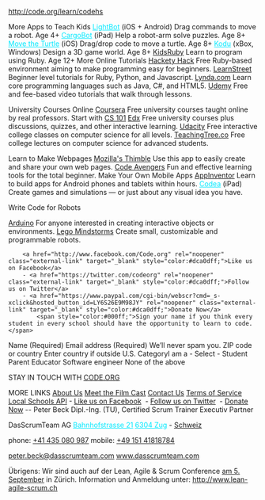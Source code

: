 <a href="http://code.org/learn/codehs" rel="noopener" class="external-link" target="_blank" style="color:#00e9ff;"><u>http://code.org/learn/codehs</u></a>

<span style="color:#000ff;">More Apps to Teach Kids</span>
<a href="http://light-bot.com/" rel="noopener" class="external-link" target="_blank" style="color:#00e9ff;">LightBot</a> <span style="color:#000ff;">(iOS + Android)</span>
<span style="color:#000ff;">Drag commands to move a robot. Age 4+</span>
<a href="http://twolivesleft.com/CargoBot/" rel="noopener" class="external-link" target="_blank" style="color:#00e9ff;">CargoBot</a> <span style="color:#000ff;">(iPad)</span>
<span style="color:#000ff;">Help a robot-arm solve puzzles. Age 8+</span>
<a href="http://movetheturtle.com/" rel="noopener" class="external-link" target="_blank" style="color:#00e9ff;">Move the Turtle</a> <span style="color:#000ff;">(iOS)</span>
<span style="color:#000ff;">Drag/drop code to move a turtle. Age 8+</span>
<a href="http://www.kodugamelab.com/" rel="noopener" class="external-link" target="_blank" style="color:#00e9ff;">Kodu</a> <span style="color:#000ff;">(xBox, Windows)</span>
<span style="color:#000ff;">Design a 3D game world. Age 8+</span>
<a href="http://www.kidsruby.com/" rel="noopener" class="external-link" target="_blank" style="color:#000ff;">KidsRuby</a>
<span style="color:#000ff;">Learn to program using Ruby. Age 12+</span>
<span style="color:#000ff;">More Online Tutorials</span>
<a href="http://www.hackety.com/" rel="noopener" class="external-link" target="_blank" style="color:#000ff;">Hackety Hack</a>
<span style="color:#000ff;">Free Ruby-based environment aiming to make programming easy for beginners.</span>
<a href="http://www.learnstreet.com/" rel="noopener" class="external-link" target="_blank" style="color:#000ff;">LearnStreet</a>
<span style="color:#000ff;">Beginner level tutorials for Ruby, Python, and Javascript.</span>
<a href="http://www.lynda.com/Developer-training-tutorials/50-0.html?utm_medium=ldc-partner&utm_source=SSPRC&utm_content=524&utm_campaign=CD14814&bid=524&aid=CD14814&opt=" rel="noopener" class="external-link" target="_blank" style="color:#000ff;">Lynda.com</a>
<span style="color:#000ff;">Learn core programming languages such as Java, C#, and HTML5.</span> 
<a href="https://www.udemy.com/courses/Technology" rel="noopener" class="external-link" target="_blank" style="color:#000ff;">Udemy</a>
<span style="color:#000ff;">Free and fee-based video tutorials that walk through lessons.</span> 

<span style="color:#000ff;">University Courses Online</span>
<a href="https://www.coursera.org/category/cs-programming" rel="noopener" class="external-link" target="_blank" style="color:#000ff;">Coursera</a>
<span style="color:#000ff;">Free university courses taught online by real professors. Start with</span> <a href="https://www.coursera.org/course/cs101" rel="noopener" class="external-link" target="_blank" style="color:#dca0dff;">CS 101</a>
<a href="https://www.edx.org/courses/" rel="noopener" class="external-link" target="_blank" style="color:#000ff;">Edx</a>
<span style="color:#000ff;">Free university courses plus discussions, quizzes, and other interactive learning.</span> 
<a href="https://www.udacity.com/course/cs101" rel="noopener" class="external-link" target="_blank" style="color:#000ff;">Udacity</a>
<span style="color:#000ff;">Free interactive college classes on computer science for all levels.</span> 
<a href="http://www.teachingtree.co/" rel="noopener" class="external-link" target="_blank" style="color:#000ff;">TeachingTree.co</a>
<span style="color:#000ff;">Free college lectures on computer science for advanced students.</span> 

<span style="color:#000ff;">Learn to Make Webpages</span>
<a href="https://webmaker.org/en-US/tools/#thimble" rel="noopener" class="external-link" target="_blank" style="color:#000ff;">Mozilla's Thimble</a>
<span style="color:#000ff;">Use this app to easily create and share your own web pages.</span>
<a href="http://www.codeavengers.com/" rel="noopener" class="external-link" target="_blank" style="color:#000ff;">Code Avengers</a>
<span style="color:#000ff;">Fun and effective learning tools for the total beginner.</span>
<span style="color:#000ff;">Make Your Own Mobile Apps</span>
<a href="http://www.appinventor.org/" rel="noopener" class="external-link" target="_blank" style="color:#000ff;">AppInventor</a>
<span style="color:#000ff;">Learn to build apps for Android phones and tablets within hours.</span>
<a href="http://twolivesleft.com/Codea/" rel="noopener" class="external-link" target="_blank" style="color:#00e9ff;">Codea</a> <span style="color:#000ff;">(iPad)</span>
<span style="color:#000ff;">Create games and simulations — or just about any visual idea you have.</span>


<span style="color:#000ff;">Write Code for Robots</span>

<a href="http://www.arduino.cc/" rel="noopener" class="external-link" target="_blank" style="color:#000ff;">Arduino</a>
<span style="color:#000ff;">For anyone interested in creating interactive objects or environments.</span>
<a href="http://mindstorms.lego.com/" rel="noopener" class="external-link" target="_blank" style="color:#000ff;">Lego Mindstorms</a>
<span style="color:#000ff;">Create small, customizable and programmable robots.</span> 


		<a href="http://www.facebook.com/Code.org" rel="noopener" class="external-link" target="_blank" style="color:#dca0dff;">Like us on Facebook</a> 
		- <a href="https://twitter.com/codeorg" rel="noopener" class="external-link" target="_blank" style="color:#dca0dff;">Follow us on Twitter</a> 
		- <a href="https://www.paypal.com/cgi-bin/webscr?cmd=_s-xclick&hosted_button_id=LY6S26E9M98JY" rel="noopener" class="external-link" target="_blank" style="color:#dca0dff;">Donate Now</a>
			<span style="color:#000ff;">Sign your name if you think every student in every school should have the opportunity to learn to code.</span>
<span style="color:#000ff;">Name</span>
<span style="color:#000ff;">(Required)</span>
<span style="color:#000ff;">Email address</span>
<span style="color:#000ff;">(Required)</span>
<span style="color:#000ff;">We’ll never spam you.</span>
<span style="color:#000ff;">ZIP code or country</span>
<span style="color:#000ff;">Enter country if outside U.S.</span>
<span style="color:#000ff;">CategoryI am a                                                                  - Select -                                                                 Student                                                                 Parent                                                                 Educator                                                                  Software engineer                                                                 None of the above</span>                                                             



<span style="color:#000ff;">STAY IN TOUCH WITH</span> <a href="http://code.org/" rel="noopener" class="external-link" target="_blank" style="color:#dca0dff;"><u>CODE.ORG</u></a>


<span style="color:#000ff;">MORE LINKS</span>
		<a href="http://code.org/about" rel="noopener" class="external-link" target="_blank" style="color:#dca0dff;">About Us</a>
		<a href="http://code.org/film-cast" rel="noopener" class="external-link" target="_blank" style="color:#dca0dff;">Meet the Film Cast</a>
		<a href="http://code.org/contact" rel="noopener" class="external-link" target="_blank" style="color:#dca0dff;">Contact Us</a>
		<a href="http://code.org/tos" rel="noopener" class="external-link" target="_blank" style="color:#dca0dff;">Terms of Service</a>
		<a href="http://code.org/learn/find-school/json" rel="noopener" class="external-link" target="_blank" style="color:#dca0dff;">Local Schools API</a>
		- <a href="http://www.facebook.com/Code.org" rel="noopener" class="external-link" target="_blank" style="color:#dca0dff;">Like us on Facebook</a> 
		- <a href="https://twitter.com/codeorg" rel="noopener" class="external-link" target="_blank" style="color:#dca0dff;">Follow us on Twitter</a> 
		- <a href="http://code.org/donate" rel="noopener" class="external-link" target="_blank" style="color:#dca0dff;">Donate Now</a>
<span style="color:#000ff;">--</span> 
<span style="color:#000ff;">Peter Beck</span>
<span style="color:#000ff;">Dipl.-Ing. (TU), Certified Scrum Trainer</span>
<span style="color:#000ff;">Executiv Partner</span>

<span style="color:#000ff;">DasScrumTeam AG</span>
<a href="x-apple-data-detectors://10" rel="noopener" class="external-link" target="_blank" style="color:#00e9ff;"><u>Bahnhofstrasse 21</u></a>
<a href="x-apple-data-detectors://10" rel="noopener" class="external-link" target="_blank" style="color:#00e9ff;"><u>6304 Zug</u></a> <span style="color:#000ff;">-</span> <a href="x-apple-data-detectors://10" rel="noopener" class="external-link" target="_blank" style="color:#dca0dff;"><u>Schweiz</u></a>

<span style="color:#000ff;">phone:</span>  <a href="tel:+41%20435%20080%20987" rel="noopener" class="external-link" target="_blank" style="color:#dca0dff;"><u>+41 435 080 987</u></a>
<span style="color:#000ff;">mobile:</span> <a href="tel:+49%20151%2041818784" rel="noopener" class="external-link" target="_blank" style="color:#dca0dff;"><u>+49 151 41818784</u></a>

<a href="mailto:peter.beck@dasscrumteam.com" rel="noopener" class="external-link" target="_blank" style="color:#00e9ff;"><u>peter.beck@dasscrumteam.com</u></a>
<a href="http://www.dasscrumteam.com/" rel="noopener" class="external-link" target="_blank" style="color:#00e9ff;"><u>www.dasscrumteam.com</u></a>

<span style="color:#000ff;">Übrigens: Wir sind auch auf der Lean, Agile & Scrum Conference</span> <a href="x-apple-data-detectors://1" rel="noopener" class="external-link" target="_blank" style="color:#dca0dff;"><u>am 5. September</u></a> <span style="color:#000ff;">in Zürich.</span> 
<span style="color:#000ff;">Information und Anmeldung unter:</span> <a href="http://www.lean-agile-scrum.ch/" rel="noopener" class="external-link" target="_blank" style="color:#dca0dff;"><u>http://www.lean-agile-scrum.ch</u></a>
